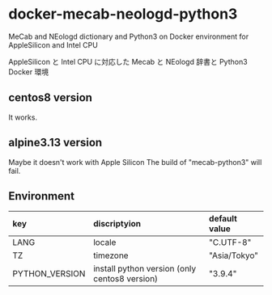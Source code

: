 # docker-mecab-neologd-python3

MeCab and NEologd dictionary and Python3 on Docker environment for AppleSilicon and Intel CPU

AppleSilicon と Intel CPU に対応した Mecab と NEologd 辞書と Python3 Docker 環境


## centos8 version

It works.


## alpine3.13 version

Maybe it doesn't work with Apple Silicon
The build of "mecab-python3" will fail.


## Environment

| key | discriptyion | default value |
| :-- | :-- | :-- |
| LANG | locale | "C.UTF-8" |
| TZ | timezone | "Asia/Tokyo" |
| PYTHON_VERSION | install python version (only centos8 version) | "3.9.4" |



